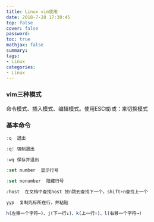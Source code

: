 ```yaml
---
title: Linux vim使用
date: 2018-7-28 17:30:45
top: false
cover: false
password:
toc: true
mathjax: false
summary: 
tags:
- Linux
categories:
- Linux
---
```


### vim三种模式
命令模式、插入模式、编辑模式。使用ESC或i或：来切换模式


### 基本命令

```js
:q  退出

:q! 强制退出

:wq 保存并退出

:set number  显示行号

:set nonumber  隐藏行号

/host  在文档中查找host 按n跳到查找下一个，shift+n查找上一个

yyp  复制光标所在行，并粘贴

h(左移一个字符←)、j(下一行↓)、k(上一行↑)、l(右移一个字符→)
```



